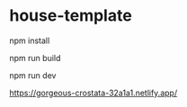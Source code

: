 # house-template

npm install

npm run build 

npm run dev


https://gorgeous-crostata-32a1a1.netlify.app/
